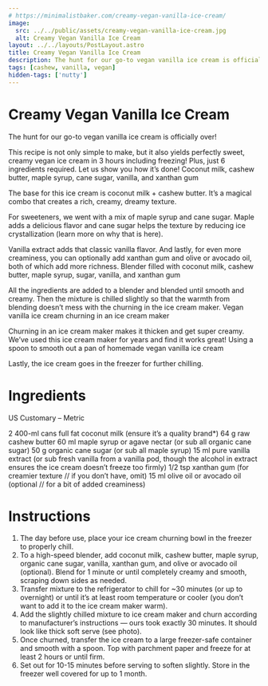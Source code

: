 ```yaml
---
# https://minimalistbaker.com/creamy-vegan-vanilla-ice-cream/
image:
  src: ../../public/assets/creamy-vegan-vanilla-ice-cream.jpg
  alt: Creamy Vegan Vanilla Ice Cream
layout: ../../layouts/PostLayout.astro
title: Creamy Vegan Vanilla Ice Cream
description: The hunt for our go-to vegan vanilla ice cream is officially over! This recipe is not only simple to make, but it also yields perfectly sweet, creamy vegan ice cream in 3 hours including freezing! Plus, just 6 ingredients required. Let us show you how it’s done!
tags: [cashew, vanilla, vegan]
hidden-tags: ['nutty']
---
```


# Creamy Vegan Vanilla Ice Cream

The hunt for our go-to vegan vanilla ice cream is officially over!

This recipe is not only simple to make, but it also yields perfectly sweet, creamy vegan ice cream in 3 hours including freezing! Plus, just 6 ingredients required. Let us show you how it’s done!
Coconut milk, cashew butter, maple syrup, cane sugar, vanilla, and xanthan gum

The base for this ice cream is coconut milk + cashew butter. It’s a magical combo that creates a rich, creamy, dreamy texture.

For sweeteners, we went with a mix of maple syrup and cane sugar. Maple adds a delicious flavor and cane sugar helps the texture by reducing ice crystallization (learn more on why that is here).

Vanilla extract adds that classic vanilla flavor. And lastly, for even more creaminess, you can optionally add xanthan gum and olive or avocado oil, both of which add more richness.
Blender filled with coconut milk, cashew butter, maple syrup, sugar, vanilla, and xanthan gum

All the ingredients are added to a blender and blended until smooth and creamy. Then the mixture is chilled slightly so that the warmth from blending doesn’t mess with the churning in the ice cream maker.
Vegan vanilla ice cream churning in an ice cream maker

Churning in an ice cream maker makes it thicken and get super creamy. We’ve used this ice cream maker for years and find it works great!
Using a spoon to smooth out a pan of homemade vegan vanilla ice cream

Lastly, the ice cream goes in the freezer for further chilling.

# Ingredients
US Customary – Metric

2 400-ml cans full fat coconut milk (ensure it’s a quality brand*)
64 g raw cashew butter
60 ml maple syrup or agave nectar (or sub all organic cane sugar)
50 g organic cane sugar (or sub all maple syrup)
15 ml pure vanilla extract (or sub fresh vanilla from a vanilla pod, though the alcohol in extract ensures the ice cream doesn’t freeze too firmly)
1/2 tsp xanthan gum (for creamier texture // if you don’t have, omit)
15 ml olive oil or avocado oil (optional // for a bit of added creaminess)

# Instructions

1. The day before use, place your ice cream churning bowl in the freezer to properly chill.
2. To a high-speed blender, add coconut milk, cashew butter, maple syrup, organic cane sugar, vanilla, xanthan gum, and olive or avocado oil (optional). Blend for 1 minute or until completely creamy and smooth, scraping down sides as needed.
3. Transfer mixture to the refrigerator to chill for ~30 minutes (or up to overnight) or until it’s at least room temperature or cooler (you don’t want to add it to the ice cream maker warm).
4. Add the slightly chilled mixture to ice cream maker and churn according to manufacturer’s instructions — ours took exactly 30 minutes. It should look like thick soft serve (see photo).
5. Once churned, transfer the ice cream to a large freezer-safe container and smooth with a spoon. Top with parchment paper and freeze for at least 2 hours or until firm.
6. Set out for 10-15 minutes before serving to soften slightly. Store in the freezer well covered for up to 1 month.